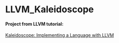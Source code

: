 # LLVM_Kaleidoscope
#### Project from LLVM tutorial:
[Kaleidoscope: Implementing a Language with LLVM](https://llvm.org/docs/tutorial/LangImpl01.html)
